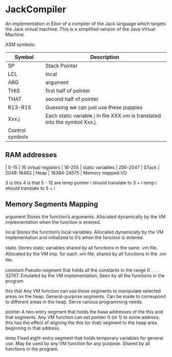 # JackCompiler

An implementation in Elixir of a compiler of the Jack language which targets the Jack virtual machine.
This is a simplified version of the Java Virtual Machine.


ASM symbols:

| Symbol | Description |
|--------|-------------|
| SP     | Stack Pointer |
| LCL    | local |
| ARG    | argument |
| THIS   | first half of pointer |
| THAT   | second half of pointer |
| R13-R15| Guessing we can just use these puppies |
| Xxx.j  | Each static variable j in file XXX.vm is translated into the symbol Xxx.j. |
| Control symbols | |


## RAM addresses
| 0-15 | 16 virtual registers
| 16-255 | static variables
| 256-2047 | STack
| 2048-16483 | Heap
| 16384-24575 | Memory mapped I/O

3 is this
4 is that
5 - 12 are temp
pointer i should translate to 3 + i
temp i should translate to 5 + i
## Memory Segments Mapping
argument
Stores the function’s arguments.
Allocated dynamically by the VM implementation when the function is entered.

local
Stores the function’s local variables.
Allocated dynamically by the VM implementation and initialized to 0’s when the function is entered.

static
Stores static variables shared by all functions in the same .vm ﬁle.
Allocated by the VM imp. for each .vm ﬁle; shared by all functions in the .vm ﬁle.

constant
Pseudo-segment that holds all the constants in the range 0 . . . 32767.
Emulated by the VM implementation; Seen by all the functions in the program.

this that
Any VM function can use these segments to manipulate selected areas on the heap.
General-purpose segments. Can be made to correspond to different areas in the heap. Serve various programming needs.

pointer
A two-entry segment that holds the base addresses of the this and that segments.
Any VM function can set pointer 0 (or 1) to some address; this has the effect of aligning the this (or that) segment to the heap area beginning in that address.

temp
Fixed eight-entry segment that holds temporary variables for general use.
May be used by any VM function for any purpose. Shared by all functions in the program.
